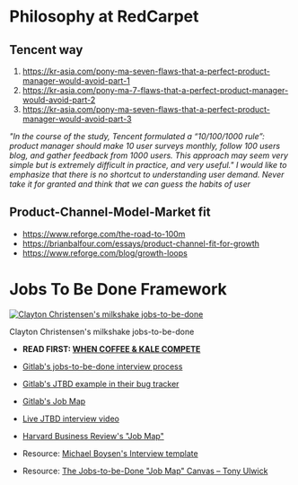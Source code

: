 
Philosophy at RedCarpet
=================

Tencent way
-----------

1. https://kr-asia.com/pony-ma-seven-flaws-that-a-perfect-product-manager-would-avoid-part-1
2. https://kr-asia.com/pony-ma-7-flaws-that-a-perfect-product-manager-would-avoid-part-2
3. https://kr-asia.com/pony-ma-seven-flaws-that-a-perfect-product-manager-would-avoid-part-3

*"In the course of the study, Tencent formulated a “10/100/1000 rule”: product manager should make 10 user surveys monthly, follow 100 users blog, and gather feedback from 1000 users. This approach may seem very simple but is extremely difficult in practice, and very useful."
I would like to emphasize that there is no shortcut to understanding user demand. Never take it for granted and think that we can guess the habits of user*

Product-Channel-Model-Market fit
-------------------------------
- https://www.reforge.com/the-road-to-100m
- https://brianbalfour.com/essays/product-channel-fit-for-growth
- https://www.reforge.com/blog/growth-loops



Jobs To Be Done Framework
==========================


[![Clayton Christensen's milkshake jobs-to-be-done](https://img.youtube.com/vi/s9nbTB33hbg/0.jpg)](https://www.youtube.com/watch?v=s9nbTB33hbg)

Clayton Christensen's milkshake jobs-to-be-done
- **READ FIRST: [WHEN COFFEE & KALE COMPETE](http://www.whencoffeeandkalecompete.com/)**

- [Gitlab's jobs-to-be-done interview process](https://about.gitlab.com/handbook/engineering/ux/jobs-to-be-done/validating-jobs-to-be-done/)
- [Gitlab's JTBD example in their bug tracker](https://gitlab.com/gitlab-org/gitlab/-/issues/197187)
- [Gitlab's Job Map](https://about.gitlab.com/handbook/engineering/ux/jobs-to-be-done/mapping-jobs-to-be-done/)


- [Live JTBD interview video](https://vimeo.com/81153746#t=1120s)
- [Harvard Business Review's "Job Map"](https://hbr.org/2008/05/the-customer-centered-innovation-map)

- Resource: [Michael Boysen's Interview template](/design/boysen_jtbd_interview_5548.pdf)
- Resource: [The Jobs-to-be-Done "Job Map" Canvas – Tony Ulwick ](/design/JTBD-Canvas.pdf)

